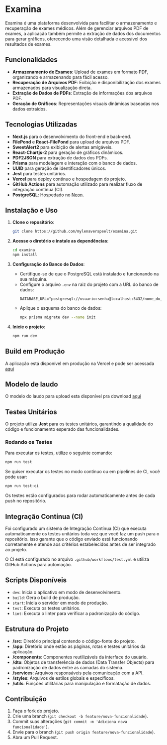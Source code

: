 # Examina

Examina é uma plataforma desenvolvida para facilitar o armazenamento e recuperação de exames médicos. Além de gerenciar arquivos PDF de exames, a aplicação também permite a extração de dados dos documentos para gerar gráficos, oferecendo uma visão detalhada e acessível dos resultados de exames.

## Funcionalidades

- **Armazenamento de Exames**: Upload de exames em formato PDF, organizando e armazenando para fácil acesso.
- **Recuperação de Arquivos PDF**: Exibição e disponibilização dos exames armazenados para visualização direta.
- **Extração de Dados de PDFs**: Extração de informações dos arquivos PDF.
- **Geração de Gráficos**: Representações visuais dinâmicas baseadas nos dados extraídos.

## Tecnologias Utilizadas

- **Next.js** para o desenvolvimento do front-end e back-end.
- **FilePond** e **React-FilePond** para upload de arquivos PDF.
- **SweetAlert2** para exibição de alertas amigáveis.
- **React-Chartjs-2** para geração de gráficos dinâmicos.
- **PDF2JSON** para extração de dados dos PDFs.
- **Prisma** para modelagem e interação com o banco de dados.
- **UUID** para geração de identificadores únicos.
- **Jest** para testes unitários.
- **Vercel** para deploy contínuo e hospedagem do projeto.
- **GitHub Actions** para automação utilizado para realizar fluxo de integração contínua (CI). 
- **PostgreSQL**: Hospedado no [Neon](https://console.neon.tech/app/projects).

## Instalação e Uso

1. **Clone o repositório**:
   ```bash
   git clone https://github.com/mylenaverspeelt/examina.git
   ```

2. **Acesse o diretório e instale as dependências**:
   ```bash
   cd examina
   npm install
   ```

3. **Configuração do Banco de Dados**:
   - Certifique-se de que o PostgreSQL está instalado e funcionando na sua máquina.
   - Configure o arquivo `.env` na raiz do projeto com a URL do banco de dados:
     ```plaintext
     DATABASE_URL="postgresql://usuario:senha@localhost:5432/nome_do_banco"
     ```
   - Aplique o esquema do banco de dados:
     ```bash
     npx prisma migrate dev --name init
     ```

4. **Inicie o projeto**:
   ```bash
   npm run dev
   ```

## Build em Produção

A aplicação está disponível em produção na Vercel e pode ser acessada [aqui](https://examina-mylenaverspeelts-projects.vercel.app/)

## Modelo de laudo
O modelo do laudo para upload esta disponível pra download [aqui](https://drive.google.com/drive/folders/15Ar3aJjjLi4XCMXsLj673TxMAiKgxpIB?usp=sharing)

## Testes Unitários

O projeto utiliza **Jest** para os testes unitários, garantindo a qualidade do código e funcionamento esperado das funcionalidades.

### Rodando os Testes

Para executar os testes, utilize o seguinte comando:

```bash
npm run test
```

Se quiser executar os testes no modo contínuo ou em pipelines de CI, você pode usar:

```bash
npm run test:ci
```

Os testes estão configurados para rodar automaticamente antes de cada push no repositório.

## Integração Contínua (CI)

Foi configurado um sistema de Integração Contínua (CI) que executa automaticamente os testes unitários toda vez que você faz um push para o repositório. Isso garante que o código enviado está funcionando corretamente e atende aos critérios estabelecidos antes de ser integrado ao projeto.

O CI está configurado no arquivo `.github/workflows/test.yml` e utiliza GitHub Actions para automação.

## Scripts Disponíveis

- `dev`: Inicia o aplicativo em modo de desenvolvimento.
- `build`: Gera o build de produção.
- `start`: Inicia o servidor em modo de produção.
- `test`: Executa os testes unitários.
- `lint`: Executa o linter para verificar a padronização do código.

## Estrutura do Projeto

- **/src**: Diretório principal contendo o código-fonte do projeto.
- **/app**: Diretório onde estão as páginas, rotas e testes unitários da aplicação.
- **/components**: Componentes reutilizáveis da interface do usuário.
- **/dto**: Objetos de transferência de dados (Data Transfer Objects) para padronização de dados entre as camadas do sistema.
- **/services**: Arquivos responsáveis pela comunicação com a API.
- **/styles**: Arquivos de estilos globais e específicos.
- **/utils**: Funções utilitárias para manipulação e formatação de dados.

## Contribuição

1. Faça o fork do projeto.
2. Crie uma branch (`git checkout -b feature/nova-funcionalidade`).
3. Commit suas alterações (`git commit -m 'Adiciona nova funcionalidade'`).
4. Envie para o branch (`git push origin feature/nova-funcionalidade`).
5. Abra um Pull Request.
